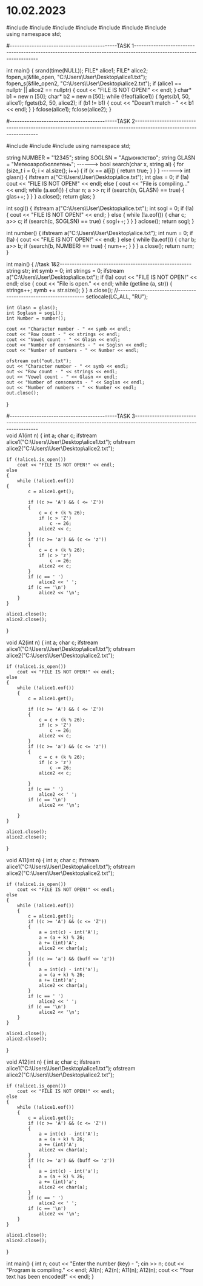 # 10.02.2023
#include <iostream> 
#include <string>
#include <fstream>
#include <array>
#include <vector>
#include <locale>
#include <streambuf>    
using namespace std;

#--------------------------------------------TASK 1--------------------------------------------------------------------------------------------------------------------

int main()
{
    srand(time(NULL));
    FILE* alice1;
    FILE* alice2;
    fopen_s(&file_open, "C:\\Users\\User\\Desktop\\alice1.txt");
    fopen_s(&file_open2, "C:\\Users\\User\\Desktop\\alice2.txt");
    if (alice1 == nullptr || alice2 == nullptr)
    {
        cout << "FILE IS NOT OPEN!" << endl;
    }
    char* b1 = new n [50];
    char* b2 = new n [50];
    while (!feof(alice1))
    {
        fgets(b1, 50, alice1);
        fgets(b2, 50, alice2);
        if (b1 != b1) 
        {
            cout << "Doesn't match - " << b1 << endl;
        }
    }
    fclose(alice1);
    fclose(alice2);
}

#--------------------------------------------TASK 2--------------------------------------------------------------------------------------------------------------------

#include <iostream> 
#include <string>
#include <fstream>
using namespace std;

string NUMBER = "12345";
string SOGLSN = "Адъюнктство";
string GLASN = "Метеоаэробюллетень";
------>
bool search(char x, string al)
{
    for (size_t i = 0; i < al.size(); i++)
    {
        if (x == al[i]) {
            return true;
        }
    }
}
------>
int glasn()
{
    ifstream a("C:\\Users\\User\\Desktop\\alice.txt");
    int glas = 0;
    if (!a)
        cout << "FILE IS NOT OPEN!" << endl;
    else
    {
        cout << "File is compiling..." << endl;
        while (a.eof())
        {
            char n;
            a >> n;
            if (search(n, GLASN) == true)
            {
                glas++;
            }
        }
    }
    a.close();
    return glas;
}

int sogl()
{
    ifstream a("C:\\Users\\User\\Desktop\\alice.txt");
    int sogl = 0;
    if (!a)
    {
        cout << "FILE IS NOT OPEN!" << endl;
    }
    else
    {
        while (!a.eof())
        {
            char c;
            a>> c;
            if (search(c, SOGLSN) == true) {
                sogl++;
            }
        }
    }
    aclose();
    return sogl;
}

int number() 
{
    ifstream a("C:\\Users\\User\\Desktop\\alice.txt");
    int num = 0;
    if (!a)
    {
        cout << "FILE IS NOT OPEN!" << endl;
    }
    else
    {
        while (!a.eof())
        {
            char b;
            a>> b;
            if (search(b, NUMBER) == true) {
                num++;
            }
        }
    }
    a.close();
    return num;
}

int main()
{
    //task 1&2------------------------------------------------------
    string str;
    int symb = 0;
    int strings = 0;
    ifstream a("C:\\Users\\User\\Desktop\\alice.txt");
    if (!a)
        cout << "FILE IS NOT OPEN!" << endl;
    else
    {
        cout << "File is open." << endl;
        while (getline (a, str))
        {
            strings++;
            symb += str.size();
        }
    }
    a.close();
    //----------------------------------------------------------------
    setlocale(LC_ALL, "RU");
    
    int Glasn = glas();
    int Soglasn = sogL();
    int Number = number();

    cout << "Сharacter number - " << symb << endl;
    cout << "Row count - " << strings << endl;
    cout << "Vowel count - " << Glasn << endl;
    cout << "Number of consonants - " << Soglsn << endl;
    cout << "Number of numbers - " << Number << endl;

    ofstream out("out.txt");
    out << "Сharacter number - " << symb << endl;
    out << "Row count - " << strings << endl;
    out << "Vowel count - " << Glasn << endl;
    out << "Number of consonants - " << Soglsn << endl;
    out << "Number of numbers - " << Number << endl;
    out.close();
} 

#--------------------------------------------TASK 3--------------------------------------------------------------------------------------------------------------------    
void A1(int n)
{
    int a;
    char c;
    ifstream alice1("C:\\Users\\User\\Desktop\\alice1.txt");
    ofstream alice2("C:\\Users\\User\\Desktop\\alice2.txt");
    

    if (!alice1.is_open())
        cout << "FILE IS NOT OPEN!" << endl;
    else 
    {
        while (!alice1.eof())
    {
            c = alice1.get();

            if ((c >= 'A') && ( <= 'Z'))
            {
                c = c + (k % 26);
                if (c > 'Z')
                    c -= 26;
                alice2 << c;
            }
            if ((c >= 'a') && (c <= 'z'))
            {
                c = c + (k % 26);
                if (c > 'z')
                    c -= 26;
                alice2 << c;
            }
            if (c == ' ')
                alice2 << ' ';
            if (c == '\n')
                alice2 << '\n';
        }
    }
    
    alice1.close();
    alice2.close();
}

void A2(int n)
{
    int a;
    char c;
    ifstream alice1("C:\\Users\\User\\Desktop\\alice1.txt");
    ofstream alice2("C:\\Users\\User\\Desktop\\alice2.txt");
    

    if (!alice1.is_open())
        cout << "FILE IS NOT OPEN!" << endl;
    else
    {
        while (!alice1.eof())
        {
            c = alice1.get();
    
            if ((c >= 'A') && ( <= 'Z'))
            {
                c = c + (k % 26);
                if (c > 'Z')
                    c -= 26;
                alice2 << c;
            }
            if ((c >= 'a') && (c <= 'z'))
            {
                c = c + (k % 26);
                if (c > 'z')
                    c -= 26;
                alice2 << c;

            }
            if (c == ' ')
                alice2 << ' ';
            if (c == '\n')
                alice2 << '\n';

        }
    }
    
    alice1.close();
    alice2.close();
}

void A11(int n)
{
    int a;
    char c;
    ifstream alice1("C:\\Users\\User\\Desktop\\alice1.txt");
    ofstream alice2("C:\\Users\\User\\Desktop\\alice2.txt");

    if (!alice1.is_open())
        cout << "FILE IS NOT OPEN!" << endl;
    else
    {
        while (!alice1.eof())
        {
            c = alice1.get();
            if ((c >= 'A') && (c <= 'Z'))
            {
                a = int(c) - int('A');
                a = (a + k) % 26;
                a += (int)'A';
                alice2 << char(a);
            }
            if ((c >= 'a') && (buff <= 'z'))
            {
                a = int(c) - int('a');
                a = (a + k) % 26;
                a += (int)'a';
                alice2 << char(a);
            }
            if (c == ' ')
                alice2 << ' ';
            if (c == '\n')
                alice2 << '\n';                    
        }
    }
    
    alice1.close();
    alice2.close();
}

void A12(int n)
{
    int a;
    char c;
    ifstream alice1("C:\\Users\\User\\Desktop\\alice1.txt");
    ofstream alice2("C:\\Users\\User\\Desktop\\alice2.txt");

    if (!alice1.is_open())
        cout << "FILE IS NOT OPEN!" << endl;
    else
    {
        while (!alice1.eof())
        {
            c = alice1.get();
            if ((c >= 'A') && (c <= 'Z'))
            {
                a = int(c) - int('A');
                a = (a + k) % 26;
                a += (int)'A';
                alice2 << char(a);
            }
            if ((c >= 'a') && (buff <= 'z'))
            {
                a = int(c) - int('a');
                a = (a + k) % 26;
                a += (int)'a';
                alice2 << char(a);
            }
            if (c == ' ')
                alice2 << ' ';
            if (c == '\n')
                alice2 << '\n';                    
        }
    }
    
    alice1.close();
    alice2.close();
}

int main()
{
    int n;
    cout << "Enter the number (key) - ";
    cin >> n;
    cout << "Program is compiling." << endl;
    A1(n);
    A2(n);
    A11(n);
    A12(n);
    cout << "Your text has been encoded!" << endl;
}    
  
